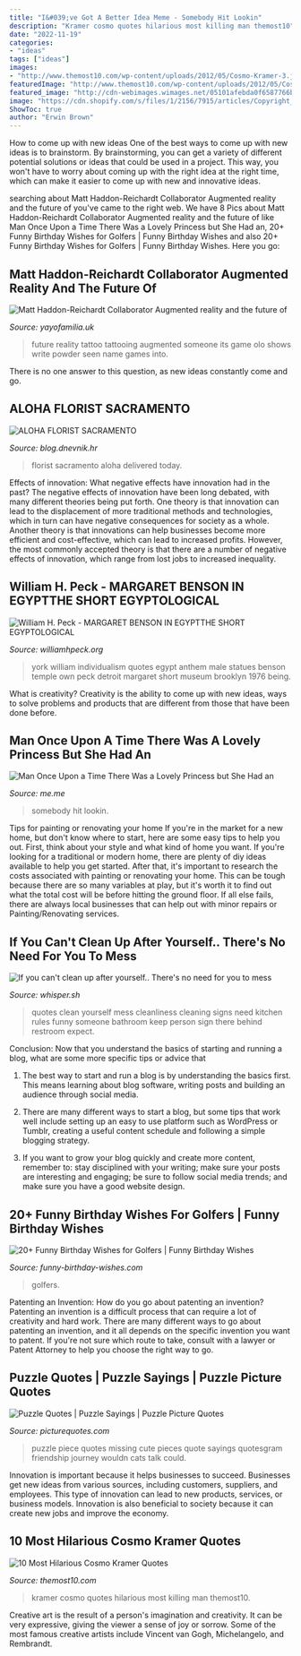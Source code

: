 ```yaml
---
title: "I&#039;ve Got A Better Idea Meme - Somebody Hit Lookin"
description: "Kramer cosmo quotes hilarious most killing man themost10"
date: "2022-11-19"
categories:
- "ideas"
tags: ["ideas"]
images:
- "http://www.themost10.com/wp-content/uploads/2012/05/Cosmo-Kramer-3.jpg"
featuredImage: "http://www.themost10.com/wp-content/uploads/2012/05/Cosmo-Kramer-3.jpg"
featured_image: "http://cdn-webimages.wimages.net/05101afebda0f6587766b54299039bd9d7cee7.jpg?v=3"
image: "https://cdn.shopify.com/s/files/1/2156/7915/articles/Copyright_Olo_2_1200x600_crop_center.png?v=1570784812"
ShowToc: true
author: "Erwin Brown"
---
```



How to come up with new ideas
One of the best ways to come up with new ideas is to brainstorm. By brainstorming, you can get a variety of different potential solutions or ideas that could be used in a project. This way, you won't have to worry about coming up with the right idea at the right time, which can make it easier to come up with new and innovative ideas.

	

		
searching about Matt Haddon-Reichardt Collaborator Augmented reality and the future of you've came to the right web. We have 8 Pics about Matt Haddon-Reichardt Collaborator Augmented reality and the future of like Man Once Upon a Time There Was a Lovely Princess but She Had an, 20+ Funny Birthday Wishes for Golfers | Funny Birthday Wishes and also 20+ Funny Birthday Wishes for Golfers | Funny Birthday Wishes. Here you go:
		
    
## Matt Haddon-Reichardt Collaborator Augmented Reality And The Future Of

<img loading=lazy src="https://cdn.shopify.com/s/files/1/2156/7915/articles/Copyright_Olo_2_1200x600_crop_center.png?v=1570784812" onerror="this.onerror=null;this.src='https://tse1.mm.bing.net/th?id=OIP.fGYLVUCXCzo8kfTkiTyt7gHaDt&amp;pid=15.1';" alt="Matt Haddon-Reichardt Collaborator Augmented reality and the future of">

_Source: yayofamilia.uk_

>future reality tattoo tattooing augmented someone its game olo shows write powder seen name games into. 

	

There is no one answer to this question, as new ideas constantly come and go.

    
## ALOHA FLORIST SACRAMENTO

<img loading=lazy src="http://bit.ly/pcAu5a" onerror="this.onerror=null;this.src='https://tse1.mm.bing.net/th?id=OIP.EzBhebizNEl-U1fLw8aUOQAAAA&amp;pid=15.1';" alt="ALOHA FLORIST SACRAMENTO">

_Source: blog.dnevnik.hr_

>florist sacramento aloha delivered today. 

	

Effects of innovation: What negative effects have innovation had in the past?
The negative effects of innovation have been long debated, with many different theories being put forth. One theory is that innovation can lead to the displacement of more traditional methods and technologies, which in turn can have negative consequences for society as a whole. Another theory is that innovations can help businesses become more efficient and cost-effective, which can lead to increased profits. However, the most commonly accepted theory is that there are a number of negative effects of innovation, which range from lost jobs to increased inequality.

    
## William H. Peck - MARGARET BENSON IN EGYPTTHE SHORT EGYPTOLOGICAL

<img loading=lazy src="http://williamhpeck.org/yahoo_site_admin/assets/images/mentuemhet2.302113547_std.jpg" onerror="this.onerror=null;this.src='https://tse2.mm.bing.net/th?id=OIP.PiaC6mD6r9b9q9uzQhbQCQAAAA&amp;pid=15.1';" alt="William H. Peck - MARGARET BENSON IN EGYPTTHE SHORT EGYPTOLOGICAL">

_Source: williamhpeck.org_

>york william individualism quotes egypt anthem male statues benson temple own peck detroit margaret short museum brooklyn 1976 being. 

	

What is creativity?
Creativity is the ability to come up with new ideas, ways to solve problems and products that are different from those that have been done before.

    
## Man Once Upon A Time There Was A Lovely Princess But She Had An

<img loading=lazy src="https://pics.me.me/thumb_man-once-upon-a-time-there-was-a-lovely-princess-62027460.png" onerror="this.onerror=null;this.src='https://tse2.mm.bing.net/th?id=OIP.H9pnGtTHY7uDDiq5uQkM0wAAAA&amp;pid=15.1';" alt="Man Once Upon a Time There Was a Lovely Princess but She Had an">

_Source: me.me_

>somebody hit lookin. 

	

Tips for painting or renovating your home
If you're in the market for a new home, but don't know where to start, here are some easy tips to help you out. First, think about your style and what kind of home you want. If you're looking for a traditional or modern home, there are plenty of diy ideas available to help you get started.
After that, it's important to research the costs associated with painting or renovating your home. This can be tough because there are so many variables at play, but it's worth it to find out what the total cost will be before hitting the ground floor. If all else fails, there are always local businesses that can help out with minor repairs or Painting/Renovating services.

    
## If You Can&#039;t Clean Up After Yourself.. There&#039;s No Need For You To Mess

<img loading=lazy src="http://cdn-webimages.wimages.net/05101afebda0f6587766b54299039bd9d7cee7.jpg?v=3" onerror="this.onerror=null;this.src='https://tse3.mm.bing.net/th?id=OIP.uNvPOAimG7Xyl8T3lF8RYQHaKp&amp;pid=15.1';" alt="If you can&#039;t clean up after yourself.. There&#039;s no need for you to mess">

_Source: whisper.sh_

>quotes clean yourself mess cleanliness cleaning signs need kitchen rules funny someone bathroom keep person sign there behind restroom expect. 

	

Conclusion: Now that you understand the basics of starting and running a blog, what are some more specific tips or advice that
1. The best way to start and run a blog is by understanding the basics first. This means learning about blog software, writing posts and building an audience through social media.
2. There are many different ways to start a blog, but some tips that work well include setting up an easy to use platform such as WordPress or Tumblr, creating a useful content schedule and following a simple blogging strategy.

3. If you want to grow your blog quickly and create more content, remember to: stay disciplined with your writing; make sure your posts are interesting and engaging; be sure to follow social media trends; and make sure you have a good website design.

    
## 20+ Funny Birthday Wishes For Golfers | Funny Birthday Wishes

<img loading=lazy src="https://funny-birthday-wishes.com/wp-content/uploads/2019/06/Happy-birthday-old-man-That-golf-cart-is-become-more-of-a-necessity-than-a-luxury-1-300x207.jpg" onerror="this.onerror=null;this.src='https://tse1.mm.bing.net/th?id=OIP.4J1bNKNBwv9BZz_LYbn9mwAAAA&amp;pid=15.1';" alt="20+ Funny Birthday Wishes for Golfers | Funny Birthday Wishes">

_Source: funny-birthday-wishes.com_

>golfers. 

	

Patenting an Invention: How do you go about patenting an invention?
Patenting an invention is a difficult process that can require a lot of creativity and hard work. There are many different ways to go about patenting an invention, and it all depends on the specific invention you want to patent. If you're not sure which route to take, consult with a lawyer or Patent Attorney to help you choose the right way to go.

    
## Puzzle Quotes | Puzzle Sayings | Puzzle Picture Quotes

<img loading=lazy src="http://img.picturequotes.com/2/689/688568/puzzle-quote-about-love-2-picture-quote-1.jpg" onerror="this.onerror=null;this.src='https://tse2.mm.bing.net/th?id=OIP.UN-0jrexLphXE_Cxc6I5IwHaFj&amp;pid=15.1';" alt="Puzzle Quotes | Puzzle Sayings | Puzzle Picture Quotes">

_Source: picturequotes.com_

>puzzle piece quotes missing cute pieces quote sayings quotesgram friendship journey wouldn cats talk could. 

	

Innovation is important because it helps businesses to succeed. Businesses get new ideas from various sources, including customers, suppliers, and employees. This type of innovation can lead to new products, services, or business models. Innovation is also beneficial to society because it can create new jobs and improve the economy.

    
## 10 Most Hilarious Cosmo Kramer Quotes‏

<img loading=lazy src="http://www.themost10.com/wp-content/uploads/2012/05/Cosmo-Kramer-3.jpg" onerror="this.onerror=null;this.src='https://tse4.mm.bing.net/th?id=OIP.52S6ZRNhHLOPW3WWZ7Kc_QHaFj&amp;pid=15.1';" alt="10 Most Hilarious Cosmo Kramer Quotes‏">

_Source: themost10.com_

>kramer cosmo quotes hilarious most killing man themost10. 

	

Creative art is the result of a person's imagination and creativity. It can be very expressive, giving the viewer a sense of joy or sorrow. Some of the most famous creative artists include Vincent van Gogh, Michelangelo, and Rembrandt.

